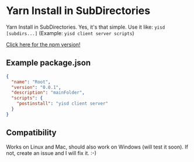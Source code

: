 # Yarn Install in SubDirectories
Yarn Install in SubDirectories. Yes, it's that simple. Use it like: `yisd [subdirs...]` (Example: `yisd client server scripts`)

[Click here for the npm version!](https://github.com/guidojo/nisd)

## Example package.json
```json
{
  "name": "Root",
  "version": "0.0.1",
  "description": "mainFolder",
  "scripts": {
    "postinstall": "yisd client server"
  }
}
```

## Compatibility
Works on Linux and Mac, should also work on Windows (will test it soon). If not, create an issue and I will fix it. :-)
